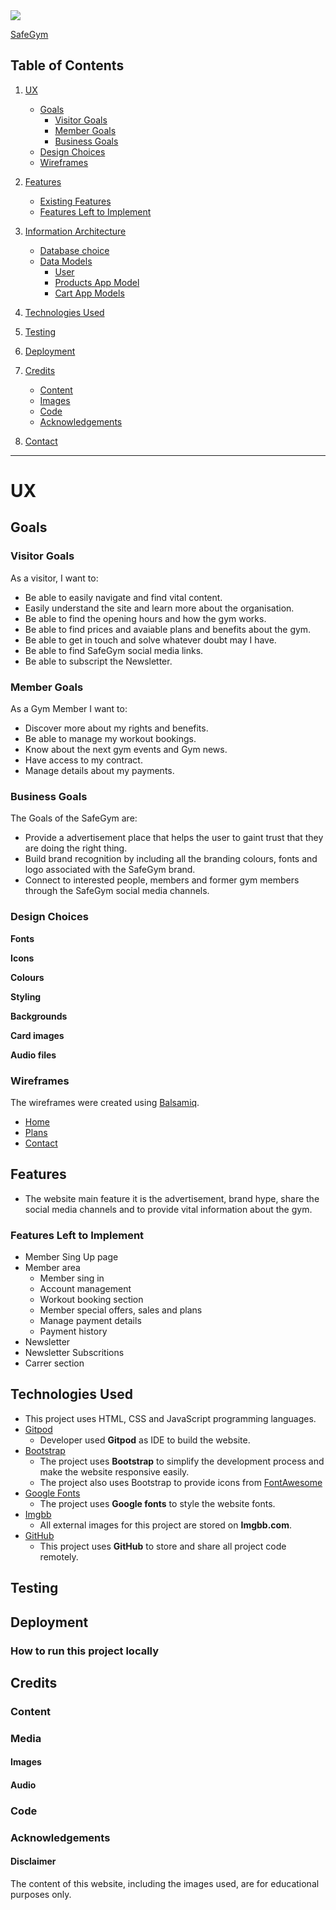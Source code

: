 <img src="https://codeinstitute.s3.amazonaws.com/fullstack/ci_logo_small.png" style="margin: 0;">

[SafeGym](#ImgOrLink)

## Table of Contents
1. [UX](#ux)
    - [Goals](#goals)
        - [Visitor Goals](#visitor-goals)
        - [Member Goals](#member-goals)
        - [Business Goals](#business-goals)
    - [Design Choices](#design-choices)
    - [Wireframes](#wireframes)

2. [Features](#features)
    - [Existing Features](#existing-features)
    - [Features Left to Implement](#features-left-to-implement)

3. [Information Architecture](#information-architecture)
    - [Database choice](#database-choice)
    - [Data Models](#data-models)
        - [User](#user)
        - [Products App Model](#products-app-model)
        - [Cart App Models](#cart-app-models)

4. [Technologies Used](#technologies-used)

5. [Testing](#testing)

6. [Deployment](#deployment)

7. [Credits](#credits)
    - [Content](#content)
    - [Images](#images)
    - [Code](#code)
    - [Acknowledgements](#acknowledgements)

8. [Contact](#contact)

----

# UX

## Goals

### Visitor Goals

As a visitor, I want to:
- Be able to easily navigate and find vital content.
- Easily understand the site and learn more about the organisation.
- Be able to find the opening hours and how the gym works.
- Be able to find prices and avaiable plans and benefits about the gym.
- Be able to get in touch and solve whatever doubt may I have.
- Be able to find SafeGym social media links.
- Be able to subscript the Newsletter.

### Member Goals 

As a Gym Member I want to:
- Discover more about my rights and benefits.
- Be able to manage my workout bookings.
- Know about the next gym events and Gym news.
- Have access to my contract.
- Manage details about my payments.

### Business Goals

The Goals of the SafeGym are:
- Provide a advertisement place that helps the user to gaint trust that they are doing the right thing. 
- Build brand recognition by including all the branding colours, fonts and logo associated with the SafeGym brand.
- Connect to interested people, members and former gym members through the SafeGym social media channels.

### Design Choices

**Fonts**

**Icons**

**Colours**

**Styling**

**Backgrounds**

**Card images**

**Audio files**

### Wireframes

The wireframes were created using [Balsamiq](https://balsamiq.com/).

- [Home](https://ibb.co/YZCbc9P)
- [Plans](https://ibb.co/Gvmz7dK)
- [Contact](https://ibb.co/y5tNBXL)

## Features
  - The website main feature it is the advertisement, brand hype,
  share the social media channels and to provide vital information about the gym.

### Features Left to Implement
 - Member Sing Up page
 - Member area
    - Member sing in
    - Account management
    - Workout booking section
    - Member special offers, sales and plans
    - Manage payment details
    - Payment history
 - Newsletter
 - Newsletter Subscritions
 - Carrer section


## Technologies Used

- This project uses HTML, CSS and JavaScript programming languages.
- [Gitpod](https://gitpod.io/)
    - Developer used **Gitpod** as IDE to build the website.
- [Bootstrap](https://www.bootstrapcdn.com/)
    - The project uses **Bootstrap** to simplify the development process and make the website responsive easily.
    - The project also uses Bootstrap to provide icons from [FontAwesome](https://www.bootstrapcdn.com/fontawesome/)
- [Google Fonts](https://fonts.google.com/)
    - The project uses **Google fonts** to style the website fonts.
- [Imgbb](https://imgbb.com)
    - All external images for this project are stored on **Imgbb.com**.
- [GitHub](https://github.com/)
    - This project uses **GitHub** to store and share all project code remotely. 

## Testing 


## Deployment

### How to run this project locally

## Credits

### Content

### Media

#### Images

#### Audio

### Code

### Acknowledgements

#### Disclaimer
The content of this website, including the images used, are for educational purposes only.
